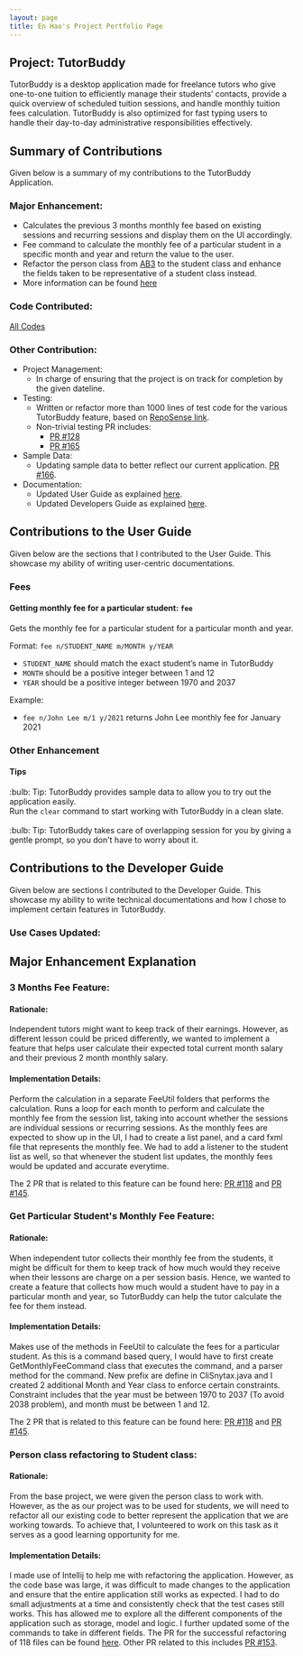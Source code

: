 ```yaml
---
layout: page
title: En Hao's Project Portfolio Page
---
```


## Project: TutorBuddy

TutorBuddy is a desktop application made for freelance tutors who give one-to-one tuition to efficiently manage their students’ contacts, provide a quick overview of scheduled tuition sessions, and handle monthly tuition fees calculation. TutorBuddy is also optimized for fast typing users to handle their day-to-day administrative responsibilities effectively.


## Summary of Contributions
Given below is a summary of my contributions to the TutorBuddy Application.

### Major Enhancement:
* Calculates the previous 3 months monthly fee based on existing sessions and recurring sessions and display them on the UI accordingly.
* Fee command to calculate the monthly fee of a particular student in a specific month and year and return the value to the user.
* Refactor the person class from [AB3](https://nus-cs2103-ay2021s2.github.io/tp/) to the student class and enhance
the fields taken to be representative of a student class instead.
* More information can be found [here](#major-enhancement-explanation)

### Code Contributed: 
[All Codes](https://nus-cs2103-ay2021s2.github.io/tp-dashboard/?search=enhao25&sort=groupTitle&sortWithin=title&timeframe=commit&mergegroup=&groupSelect=groupByRepos&breakdown=true&checkedFileTypes=docs~functional-code~test-code~other&since=2021-02-19&tabOpen=true&tabType=authorship&zFR=false&tabAuthor=enhao25&tabRepo=AY2021S2-CS2103T-T11-1%2Ftp%5Bmaster%5D&authorshipIsMergeGroup=false&authorshipFileTypes=docs~functional-code~test-code~other&authorshipIsBinaryFileTypeChecked=false)

### Other Contribution:
* Project Management:
    * In charge of ensuring that the project is on track for completion by the given dateline.
* Testing:
    * Written or refactor more than 1000 lines of test code for the various TutorBuddy feature, based on [RepoSense link](https://nus-cs2103-ay2021s2.github.io/tp-dashboard/?search=enhao25&sort=groupTitle&sortWithin=title&timeframe=commit&mergegroup=&groupSelect=groupByRepos&breakdown=true&checkedFileTypes=docs~functional-code~test-code~other&since=2021-02-19&tabOpen=true&tabType=authorship&zFR=false&tabAuthor=enhao25&tabRepo=AY2021S2-CS2103T-T11-1%2Ftp%5Bmaster%5D&authorshipIsMergeGroup=false&authorshipFileTypes=test-code&authorshipIsBinaryFileTypeChecked=true).
    * Non-trivial testing PR includes:
      * [PR #128](https://github.com/AY2021S2-CS2103T-T11-1/tp/pull/128)
      * [PR #165](https://github.com/AY2021S2-CS2103T-T11-1/tp/pull/165)
* Sample Data:
    * Updating sample data to better reflect our current application. [PR #166](https://github.com/AY2021S2-CS2103T-T11-1/tp/pull/166).
* Documentation:
  * Updated User Guide as explained [here](#contributions-to-the-user-guide).
  * Updated Developers Guide as explained [here](#contributions-to-the-developer-guide).

## Contributions to the User Guide
Given below are the sections that I contributed to the User Guide. This showcase my ability of writing user-centric documentations.

### Fees

#### Getting monthly fee for a particular student: `fee`

Gets the monthly fee for a particular student for a particular month and year.

Format: `fee n/STUDENT_NAME m/MONTH y/YEAR`

* `STUDENT_NAME` should match the exact student’s name in TutorBuddy
* `MONTH` should be a positive integer between 1 and 12
* `YEAR` should be a positive integer between 1970 and 2037

Example:
* `fee n/John Lee m/1 y/2021` returns John Lee monthly fee for January 2021

### Other Enhancement

#### Tips

<div markdown="span" class="alert alert-primary">:bulb: Tip:
TutorBuddy provides sample data to allow you to try out the application easily. <br>
Run the <code>clear</code> command to start working with TutorBuddy in a clean slate.
</div>

<br>

<div markdown="span" class="alert alert-primary">:bulb: Tip:
TutorBuddy takes care of overlapping session for you by giving a gentle prompt, so you don't have to worry about it.
</div>

## Contributions to the Developer Guide
Given below are sections I contributed to the Developer Guide. This showcase my ability to write technical documentations and how I chose to implement certain features in TutorBuddy.

### Use Cases Updated:

## Major Enhancement Explanation

### 3 Months Fee Feature:

#### Rationale:
Independent tutors might want to keep track of their earnings. However, as different lesson could be priced differently,
we wanted to implement a feature that helps user calculate their expected total current month salary and their previous 2 month
monthly salary.

#### Implementation Details:
Perform the calculation in a separate FeeUtil folders that performs the calculation. Runs a loop for each month to perform and
calculate the monthly fee from the session list, taking into account whether the sessions are individual sessions or recurring sessions.
As the monthly fees are expected to show up in the UI, I had to create a list panel, and a card fxml file that represents the monthly fee.
We had to add a listener to the student list as well, so that whenever the student list updates, the monthly fees would be updated and
accurate everytime.

The 2 PR that is related to this feature can be found here: [PR #118](https://github.com/AY2021S2-CS2103T-T11-1/tp/pull/118) and
[PR #145](https://github.com/AY2021S2-CS2103T-T11-1/tp/pull/145).

### Get Particular Student's Monthly Fee Feature:

#### Rationale:
When independent tutor collects their monthly fee from the students, it might be difficult for them to keep track of how much would they receive
when their lessons are charge on a per session basis. Hence, we wanted to create a feature that collects how much would a student have to
pay in a particular month and year, so TutorBuddy can help the tutor calculate the fee for them instead.

#### Implementation Details:
Makes use of the methods in FeeUtil to calculate the fees for a particular student. As this is a command based query, I would have to first 
create GetMonthlyFeeCommand class that executes the command, and a parser method for the command. New prefix are define in CliSnytax.java and I
created 2 additional Month and Year class to enforce certain constraints. Constraint includes that the year must be between 1970 to 2037 (To avoid 2038 problem),
and month must be between 1 and 12.

The 2 PR that is related to this feature can be found here: [PR #118](https://github.com/AY2021S2-CS2103T-T11-1/tp/pull/118) and
[PR #145](https://github.com/AY2021S2-CS2103T-T11-1/tp/pull/145).

### Person class refactoring to Student class:

#### Rationale:
From the base project, we were given the person class to work with. However, as the 
as our project was to be used for students, we will need to refactor all our existing code
to better represent the application that we are working towards. To achieve that, I volunteered to work on this task
as it serves as a good learning opportunity for me.

#### Implementation Details:
I made use of Intellij to help me with refactoring the application. However, as the code base was large, it was difficult to
made changes to the application and ensure that the entire application still works as expected. I had to do small adjustments at 
a time and consistently check that the test cases still works. This has allowed me to explore
all the different components of the application such as storage, model and logic. I further updated some of the 
commands to take in different fields. 
The PR for the successful refactoring of 118 files can be found [here](https://github.com/AY2021S2-CS2103T-T11-1/tp/pull/34).
Other PR related to this includes [PR #153](https://github.com/AY2021S2-CS2103T-T11-1/tp/pull/153).
